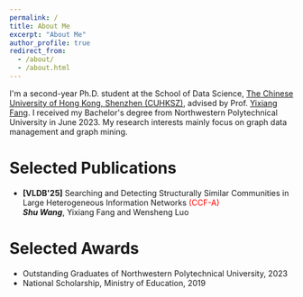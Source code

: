 ```yaml
---
permalink: /
title: About Me
excerpt: "About Me"
author_profile: true
redirect_from: 
  - /about/
  - /about.html
---
```


I'm a second-year Ph.D. student at the School of Data Science, [The Chinese University of Hong Kong, Shenzhen (CUHKSZ)](https://cuhk.edu.cn/zh-hans), advised by Prof. [Yixiang Fang](https://fangyixiang.github.io/). I received my Bachelor's degree from Northwestern Polytechnical University in June 2023. My research interests mainly focus on graph data management and graph mining.


# Selected Publications 

- **[VLDB'25]** Searching and Detecting Structurally Similar Communities in Large Heterogeneous Information Networks   <font color="#FF0000 ">(CCF-A)</font>  
_**Shu Wang**_, Yixiang Fang and Wensheng Luo

# Selected Awards

- Outstanding Graduates of Northwestern Polytechnical University, 2023
- National Scholarship, Ministry of Education, 2019
